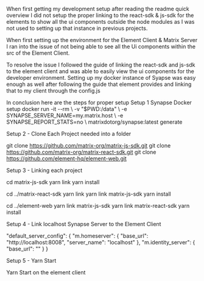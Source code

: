
When first getting my development setup after reading the readme quick overview I did not setup the proper linking to the react-sdk & js-sdk for the elements to show all the ui components outside the node modules as I was not used to setting up that instance in previous projects.

When first setting up the environment for the Element Client & Matrix Server I ran into the issue of not being able to see all the Ui components within the src of the Element Client. 

To resolve the issue I followed the guide of linking the react-sdk and js-sdk to the element client and was able to easily view the ui components for the developer environment. Setting up my docker instance of Syapse was easy enough as well after following the guide that element provides and linking that to my client through the config.js 

In conclusion here are the steps for proper setup 
Setup 1 
Synapse Docker setup 
docker run -it --rm \ -v "$PWD:/data" \ -e SYNAPSE_SERVER_NAME=my.matrix.host \ -e SYNAPSE_REPORT_STATS=no \ matrixdotorg/synapse:latest generate

Setup 2 - Clone Each Project needed into a folder 


git clone https://github.com/matrix-org/matrix-js-sdk.git 
git clone https://github.com/matrix-org/matrix-react-sdk.git 
git clone https://github.com/element-hq/element-web.git

Setup 3 -  Linking each project


cd matrix-js-sdk
yarn link
yarn install

cd ../matrix-react-sdk
yarn link
yarn link matrix-js-sdk
yarn install

cd ../element-web
yarn link matrix-js-sdk
yarn link matrix-react-sdk
yarn install

Setup 4 -  Link localhost Synapse Server to the Element Client


"default_server_config": { "m.homeserver": { "base_url": "http://localhost:8008", "server_name": "localhost" }, "m.identity_server": { "base_url": "" } }

Setup 5 - Yarn Start 


Yarn Start on the element client
